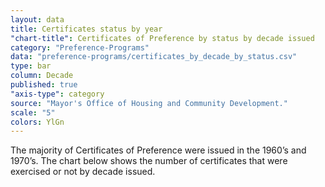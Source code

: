 ```yaml
---
layout: data
title: Certificates status by year
"chart-title": Certificates of Preference by status by decade issued
category: "Preference-Programs"
data: "preference-programs/certificates_by_decade_by_status.csv"
type: bar
column: Decade
published: true
"axis-type": category
source: "Mayor's Office of Housing and Community Development."
scale: "5"
colors: YlGn
---
```


The majority of Certificates of Preference were issued in the 1960’s and 1970’s. The chart below shows the number of certificates that were exercised or not by decade issued.